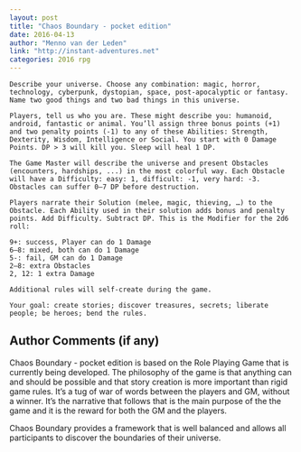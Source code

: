 ```yaml
---
layout: post
title: "Chaos Boundary - pocket edition"
date: 2016-04-13
author: "Menno van der Leden"
link: "http://instant-adventures.net"
categories: 2016 rpg
---
```

```
Describe your universe. Choose any combination: magic, horror, technology, cyberpunk, dystopian, space, post-apocalyptic or fantasy. Name two good things and two bad things in this universe.

Players, tell us who you are. These might describe you: humanoid, android, fantastic or animal. You’ll assign three bonus points (+1) and two penalty points (-1) to any of these Abilities: Strength, Dexterity, Wisdom, Intelligence or Social. You start with 0 Damage Points. DP > 3 will kill you. Sleep will heal 1 DP.

The Game Master will describe the universe and present Obstacles (encounters, hardships, ...) in the most colorful way. Each Obstacle will have a Difficulty: easy: 1, difficult: -1, very hard: -3. Obstacles can suffer 0–7 DP before destruction.

Players narrate their Solution (melee, magic, thieving, …) to the Obstacle. Each Ability used in their solution adds bonus and penalty points. Add Difficulty. Subtract DP. This is the Modifier for the 2d6 roll:

9+: success, Player can do 1 Damage 
6–8: mixed, both can do 1 Damage
5-: fail, GM can do 1 Damage
2–8: extra Obstacles
2, 12: 1 extra Damage

Additional rules will self-create during the game.

Your goal: create stories; discover treasures, secrets; liberate people; be heroes; bend the rules.
```
## Author Comments (if any)

Chaos Boundary - pocket edition is based on the Role Playing Game that is currently being developed. The philosophy of the game is that anything can and should be possible and that story creation is more important than rigid game rules. It’s a tug of war of words between the players and GM, without a winner. It’s the narrative that follows that is the main purpose of the the game and it is the reward for both the GM and the players.

Chaos Boundary provides a framework that is well balanced and allows all participants to discover the boundaries of their universe.

